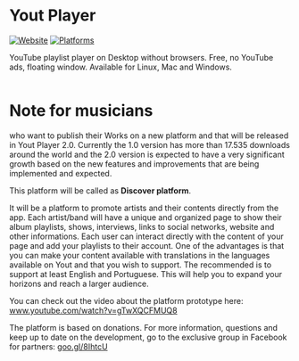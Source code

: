 # Yout Player
[![Website](https://img.shields.io/website-up-down-green-red/http/shields.io.svg)](https://youtplayer.github.io/)
[![Platforms](https://img.shields.io/badge/platforms-osx%20%7C%20linux%20%7C%20windows-ff69b4.svg)](#)

YouTube playlist player on Desktop without browsers. Free, no YouTube ads, floating window. Available for Linux, Mac and Windows.

<img src="http://i.giphy.com/BL9AuNufoqDiU.gif" alt="" />

# Note for musicians
who want to publish their Works on a new platform and that will be released in Yout Player 2.0. Currently the 1.0 version has more than 17.535 downloads around the world and the 2.0 version is expected to have a very significant growth based on the new features and improvements that are being implemented and expected.

This platform will be called as **Discover platform**.

It will be a platform to promote artists and their contents directly from the app. Each artist/band will have a unique and organized page to show their album playlists, shows, interviews, links to social networks, website and other informations. Each user can interact directly with the content of your page and add your playlists to their account. One of the advantages is that you can make your content available with translations in the languages available on Yout and that you wish to support. The recommended is to support at least English and Portuguese. This will help you to expand your horizons and reach a larger audience.

You can check out the video about the platform prototype here: www.youtube.com/watch?v=gTwXQCFMUQ8

The platform is based on donations. For more information, questions and keep up to date on the development, go to the exclusive group in Facebook for partners: [goo.gl/8IhtcU](https://goo.gl/8IhtcU)

